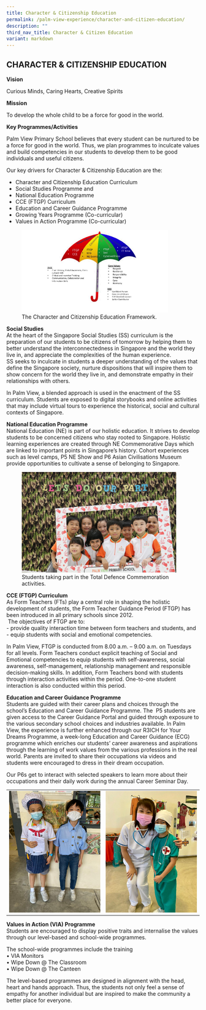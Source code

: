 ```yaml
---
title: Character & Citizenship Education
permalink: /palm-view-experience/character-and-citizen-education/
description: ""
third_nav_title: Character & Citizen Education
variant: markdown
---
```

## CHARACTER &amp; CITIZENSHIP EDUCATION

**Vision**

Curious Minds, Caring Hearts, Creative Spirits

**Mission**&nbsp;

To develop the whole child to be a force for good in the world.

**Key Programmes/Activities**&nbsp;

Palm View Primary School believes that every student can be nurtured to be a force for good in the world. Thus, we plan programmes to inculcate values and build competencies in our students to develop them to be good individuals and useful citizens.

Our key drivers for Character &amp; Citizenship Education are the: <br>
* Character and Citizenship Education Curriculum
* Social Studies Programme and
* National Education Programme
* CCE (FTGP) Curriculum
* Education and Career Guidance Programme
* Growing Years Programme (Co-curricular)
* Values in Action Programme (Co-curricular)

<figure>
<img src="/images/Slide1.jpg" style="width:90%">
<figcaption>The Character and Citizenship Education Framework.
 </figcaption>
</figure>

**Social Studies** <br>
At the heart of the Singapore Social Studies (SS) curriculum is the preparation of our students to be citizens of tomorrow by helping them to better understand the interconnectedness in Singapore and the world they live in, and appreciate the complexities of the human experience. <br>
SS seeks to inculcate in students a deeper understanding of the values that define the Singapore society, nurture dispositions that will inspire them to show concern for the world they live in, and demonstrate empathy in their relationships with others.

In Palm View, a blended approach is used in the enactment of the SS curriculum. Students are exposed to digital storybooks and online activities that may include virtual tours to experience the historical, social and cultural contexts of Singapore.

**National Education Programme** <br>
National Education (NE) is part of our holistic education. It strives to develop students to be concerned citizens who stay rooted to Singapore. Holistic learning experiences are created through NE Commemorative Days which are linked to important points in Singapore’s history. Cohort experiences such as level camps, P5 NE Show and P6 Asian Civilisations Museum provide opportunities to cultivate a sense of belonging to Singapore.

<figure>
<img src="/images/NE Commemorative.jpg" style="width:95%">
<figcaption>Students taking part in the Total Defence Commemoration activities.
 </figcaption>
</figure>

**CCE (FTGP) Curriculum** <br>
As Form Teachers (FTs) play a central role in shaping the holistic development of students, the Form Teacher Guidance Period (FTGP) has been introduced in all primary schools since 2012. <br>
&nbsp;The objectives of FTGP are to:&nbsp;<br>
\- provide quality interaction time between form teachers and students, and <br>
\- equip students with social and emotional competencies.

In Palm View, FTGP is conducted from 8.00 a.m. – 9.00 a.m. on Tuesdays for all levels. Form Teachers conduct explicit teaching of Social and Emotional competencies to equip students with self-awareness, social awareness, self-management, relationship management and responsible decision-making skills. In addition, Form Teachers bond with students through interaction activities within the period. One-to-one student interaction is also conducted within this period.

**Education and Career Guidance Programme** <br>
Students are guided with their career plans and choices through the school’s Education and Career Guidance Programme. The&nbsp; P5 students are given access to the Career Guidance Portal and guided through exposure to the various secondary school choices and industries available. In Palm View, the experience is further enhanced through our R3ICH for Your Dreams Programme, a week-long Education and Career Guidance (ECG) programme which enriches our students’ career awareness and aspirations through the learning of work values from the various professions in the real world. Parents are invited to share their occupations via videos and students were encouraged to dress in their dream occupation.

Our P6s get to interact with selected speakers to learn more about their occupations and their daily work during the annual Career Seminar Day.

<table>
	<tbody><tr>
		<td><img src="/images/R3ich for Your Dream.jpeg"></td>
		<td><img src="/images/R3ich for your dream3.jpeg"></td>
	</tr>
</tbody></table>

**Values in Action (VIA) Programme** <br>
Students are encouraged to display positive traits and internalise the values through our level-based and school-wide programmes.&nbsp;

The school-wide programmes include the training&nbsp;<br>
• VIA Monitors <br>
• Wipe Down @ The Classroom <br>
• Wipe Down @ The Canteen <br>

The level-based programmes are designed in alignment with the head, heart and hands approach. Thus, the students not only feel a sense of empathy for another individual but are inspired to make the community a better place for everyone.